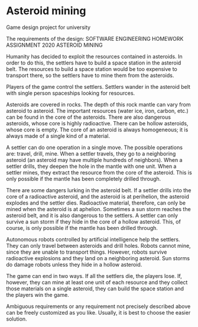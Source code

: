 # Asteroid mining
Game design project for university


The requirements of the design: 
SOFTWARE ENGINEERING
HOMEWORK ASSIGNMENT
2020
ASTEROID MINING

Humanity has decided to exploit the resources contained in asteroids. In order to do this, the settlers
have to build a space station in the asteroid belt. The resources to build a space station would be too
expensive to transport there, so the settlers have to mine them from the asteroids.

Players of the game control the settlers. Settlers wander in the asteroid belt with single person
spaceships looking for resources.

Asteroids are covered in rocks. The depth of this rock mantle can vary from asteroid to asteroid. The
important resources (water ice, iron, carbon, etc.) can be found in the core of the asteroids. There are
also dangerous asteroids, whose core is highly radioactive. There can be hollow asteroids, whose core
is empty. The core of an asteroid is always homogeneous; it is always made of a single kind of a
material.

A settler can do one operation in a single move. The possible operations are: travel, drill, mine. When
a settler travels, they go to a neighboring asteroid (an asteroid may have multiple hundreds of
neighbors). When a settler drills, they deepen the hole in the mantle with one unit. When a settler
mines, they extract the resource from the core of the asteroid. This is only possible if the mantle has
been completely drilled through.

There are some dangers lurking in the asteroid belt. If a settler drills into the core of a radioactive
asteroid, and the asteroid is at perihelion, the asteroid explodes and the settler dies. Radioactive
material, therefore, can only be mined when the asteroid is at aphelion. Sometimes a sun storm
reaches the asteroid belt, and it is also dangerous to the settlers. A settler can only survive a sun storm
if they hide in the core of a hollow asteroid. This, of course, is only possible if the mantle has been
drilled through.

Autonomous robots controlled by artificial intelligence help the settlers. They can only travel between
asteroids and drill holes. Robots cannot mine, since they are unable to transport things. However,
robots survive radioactive explosions and they land on a neighboring asteroid. Sun storms do damage
robots unless they hide in a hollow asteroid.

The game can end in two ways. If all the settlers die, the players lose. If, however, they can mine at
least one unit of each resource and they collect those materials on a single asteroid, they can build
the space station and the players win the game.

Ambiguous requirements or any requirement not precisely described above can be freely customized
as you like. Usually, it is best to choose the easier solution.
